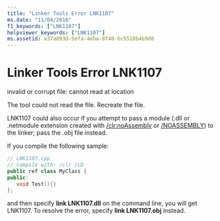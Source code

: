 ```yaml
---
title: "Linker Tools Error LNK1107"
ms.date: "11/04/2016"
f1_keywords: ["LNK1107"]
helpviewer_keywords: ["LNK1107"]
ms.assetid: a37a893d-5efa-4eba-8f40-6c5518b4b9d0
---
```

# Linker Tools Error LNK1107

invalid or corrupt file: cannot read at location

The tool could not read the file. Recreate the file.

LNK1107 could also occur if you attempt to pass a module (.dll or .netmodule extension created with [/clr:noAssembly](../../build/reference/clr-common-language-runtime-compilation.md) or  [/NOASSEMBLY](../../build/reference/noassembly-create-a-msil-module.md)) to the linker; pass the .obj file instead.

If you compile the following sample:

```cpp
// LNK1107.cpp
// compile with: /clr /LD
public ref class MyClass {
public:
   void Test(){}
};
```

and then specify **link LNK1107.dll** on the command line, you will get LNK1107.  To resolve the error, specify **link LNK1107.obj** instead.
